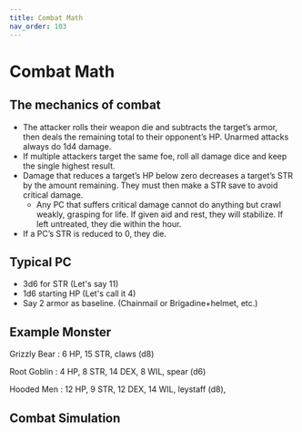 ```yaml
---
title: Combat Math
nav_order: 103
---
```


# Combat Math

## The mechanics of combat

- The attacker rolls their weapon die and subtracts the target’s armor, then deals the remaining total to their opponent’s HP. Unarmed attacks always do 1d4 damage.
- If multiple attackers target the same foe, roll all damage dice and keep the single highest result.
- Damage that reduces a target’s HP below zero decreases a target’s STR by the amount remaining. They must then make a STR save to avoid critical damage. 
    - Any PC that suffers critical damage cannot do anything but crawl weakly, grasping for life.  If given aid and rest, they will stabilize. If left untreated, they die within the hour.
- If a PC’s STR is reduced to 0, they die.

## Typical PC
- 3d6 for STR (Let's say 11)
- 1d6 starting HP (Let's call it 4)
- Say 2 armor as baseline. (Chainmail or Brigadine+helmet, etc.)


## Example Monster

Grizzly Bear
: 6 HP, 15 STR, claws (d8)

Root Goblin
: 4 HP, 8 STR, 14 DEX, 8 WIL, spear (d6)

Hooded Men
: 12 HP, 9 STR, 12 DEX, 14 WIL, leystaff (d8), 


## Combat Simulation




